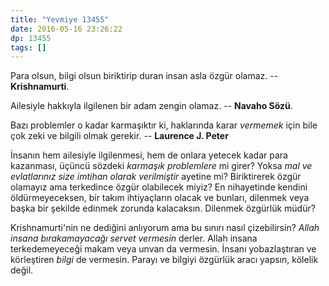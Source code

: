 ```yaml
---
title: "Yevmiye 13455"
date: 2016-05-16 23:26:22
dp: 13455
tags: []
---
```


  Para olsun, bilgi olsun biriktirip duran insan asla özgür olamaz. -- **Krishnamurti**.

  Ailesiyle hakkıyla ilgilenen bir adam zengin olamaz. -- **Navaho Sözü**.

  Bazı problemler o kadar karmaşıktır ki, haklarında karar *vermemek* için bile
  çok zeki ve bilgili olmak gerekir. -- **Laurence J. Peter**


İnsanın hem ailesiyle ilgilenmesi, hem de onlara yetecek kadar para kazanması,
üçüncü sözdeki *karmaşık problemlere* mi girer? Yoksa *mal ve evlatlarınız size
imtihan olarak verilmiştir* ayetine mi? Biriktirerek özgür olamayız ama
terkedince özgür olabilecek miyiz? En nihayetinde kendini öldürmeyeceksen, bir
takım ihtiyaçların olacak ve bunları, dilenmek veya başka bir şekilde edinmek
zorunda kalacaksın. Dilenmek özgürlük müdür?

Krishnamurti'nin ne dediğini anlıyorum ama bu sınırı nasıl çizebilirsin? *Allah
insana bırakamayacağı servet vermesin* derler. Allah insana terkedemeyeceği
makam veya unvan da vermesin. İnsanı yobazlaştıran ve körleştiren *bilgi* de
vermesin. Parayı ve bilgiyi özgürlük aracı yapsın, kölelik değil. 

